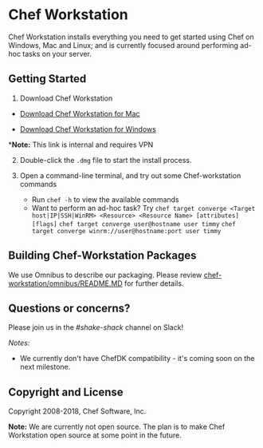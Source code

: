 Chef Workstation
==================================

Chef Workstation installs everything you need to get started using Chef on Windows, Mac and Linux; and is currently focused around performing ad-hoc tasks on your server.  

## Getting Started

1. Download Chef Workstation
  * [Download Chef Workstation for Mac](http://artifactory.chef.co/omnibus-unstable-local/com/getchef/chef-workstation/0.1.31/mac_os_x/10.13/chef-workstation-0.1.31-1.dmg)

  * [Download Chef Workstation for Windows](http://artifactory.chef.co/omnibus-unstable-local/com/getchef/chef-workstation/0.1.31/windows/2016/chef-workstation-0.1.31-1-x64.msi)

  ***Note:** This link is internal and requires VPN

2. Double-click the `.dmg` file to start the install process.

3. Open a command-line terminal, and try out some Chef-workstation commands

    * Run `chef -h` to view the available commands
    * Want to perform an ad-hoc task? Try
    `chef target converge <Target host|IP|SSH|WinRM> <Resource> <Resource Name> [attributes] [flags]`
    `chef target converge user@hostname user timmy`
    `chef target converge winrm://user@hostname:port user timmy`


## Building Chef-Workstation Packages
We use Omnibus to describe our packaging. Please review [chef-workstation/omnibus/README.MD](https://github.com/chef/chef-workstation/tree/master/omnibus) for further details.

## Questions or concerns?
Please join us in the *#shake-shack* channel on Slack!

*Notes:*
- We currently don't have ChefDK compatibility - it's coming soon on the next milestone.

## Copyright and License
Copyright 2008-2018, Chef Software, Inc.

**Note:** We are currently not open source. The plan is to make Chef Workstation open source at some point in the future.

